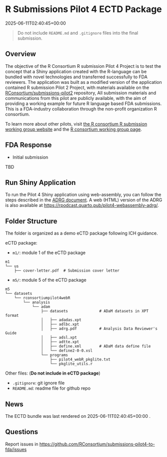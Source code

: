 # R Submissions Pilot 4 ECTD Package

2025-06-11T02:40:45+00:00

> Do not include `README.md` and `.gitignore` files into the final
> submission.

## Overview

The objective of the R Consortium R submission Pilot 4 Project is to
test the concept that a Shiny application created with the R-language
can be bundled with novel technologies and transferred successfully to
FDA reviewers. The application was built as a modified version of the
application contained R submission Pilot 2 Project, with materials
available on the
[RConsortium/submissions-pilot2](https://github.com/RConsortium/submissions-pilot2)
repository, All submission materials and communications from this pilot
are publicly available, with the aim of providing a working example for
future R language based FDA submissions. This is a FDA-industry
collaboration through the non-profit organization R consortium.

To learn more about other pilots, visit [the R consortium R submission
working group website](https://rconsortium.github.io/submissions-wg/)
and the [R consortium working group
page](https://www.r-consortium.org/projects/isc-working-groups).

## FDA Response

- Initial submission

TBD

## Run Shiny Application

To run the Pilot 4 Shiny application using web-assembly, you can follow
the steps described in the [ADRG
document](https://rsubmission-draft.us-east-1.linodeobjects.com/adrg-quarto-pdf.pdf).
A web (HTML) version of the ADRG is also available at
<https://rpodcast.quarto.pub/pilot4-webassembly-adrg/>.

## Folder Structure

The folder is organized as a demo eCTD package following ICH guidance.

eCTD package:

- `m1/`: module 1 of the eCTD package

<!-- -->

    m1
    └── us
        ├── cover-letter.pdf  # Submission cover letter

- `m5/`: module 5 of the eCTD package

<!-- -->

    m5
    └── datasets
        └── rconsortiumpilot4webR
            └── analysis
                └── adam
                    ├── datasets              # ADaM datasets in XPT format
                    │   ├── adadas.xpt
                    │   ├── adlbc.xpt
                    │   ├── adrg.pdf          # Analysis Data Reviewer's Guide
                    │   ├── adsl.xpt
                    │   ├── adtte.xpt
                    │   ├── define.xml        # ADaM data define file
                    │   └── define2-0-0.xsl
                    └── programs
                        ├── pilot4_webR_pkglite.txt
                        └── pkglite_utils.r

Other files: (**Do not include in eCTD package**)

- `.gitignore`: git ignore file
- `README.md`: readme file for github repo

## News

The ECTD bundle was last rendered on 2025-06-11T02:40:45+00:00 .

## Questions

Report issues in
<https://github.com/RConsortium/submissions-pilot4-to-fda/issues>
